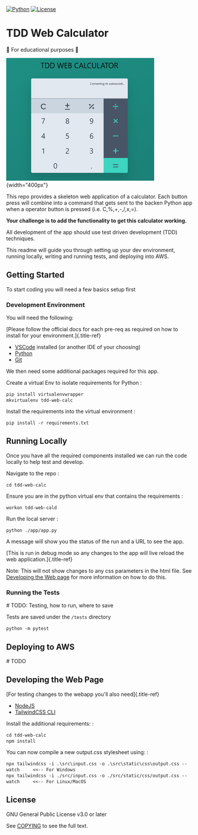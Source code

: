 [![Python](https://img.shields.io/badge/Made%20with-Python-1f425f.svg)](https://www.python.org/)
[![License](https://img.shields.io/badge/license-GPL%20v3.0-brightgreen.svg)](COPYING)

TDD Web Calculator
==================

🏫 For educational purposes 🏫

![Picture of the TDD Web Calculator skeleton](images/tdd-web-calc-skeleton.png){width="400px"}

This repo provides a skeleton web application of a calculator. Each
button press will combine into a command that gets sent to the backen
Python app when a operator button is pressed (i.e. C,%,+,-,/,x,=).

**Your challenge is to add the functionality to get this calculator
working.**

All development of the app should use test driven development (TDD)
techniques.

This readme will guide you through setting up your dev environment,
running locally, writing and running tests, and deploying into AWS.

Getting Started
---------------

To start coding you will need a few basics setup first

### Development Environment

You will need the following:

[Please follow the official docs for each pre-req as required on how to
install for your environment.]{.title-ref}

-   [VSCode](https://code.visualstudio.com/) installed (or another IDE
    of your choosing)
-   [Python](https://www.python.org/downloads)
-   [Git](https://git-scm.com/download)

We then need some additional packages required for this app.

Create a virtual Env to isolate requirements for Python :

    pip install virtualenvwrapper
    mkvirtualenv tdd-web-calc

Install the requirements into the virtual environment :

    pip install -r requirements.txt

Running Locally
---------------

Once you have all the required components installed we can run the code
locally to help test and develop.

Navigate to the repo :

    cd tdd-web-calc

Ensure you are in the python virtual env that contains the requirements
:

    workon tdd-web-cald

Run the local server :

    python ./app/app.py

A message will show you the status of the run and a URL to see the app.

[This is run in debug mode so any changes to the app will live reload
the web application.]{.title-ref}

Note: This will not show changes to any css parameters in the html file.
See [Developing the Web page](#developing-the-web-page) for more
information on how to do this.

### Running the Tests

\# TODO: Testing, how to run, where to save

Tests are saved under the `/tests` directory

    python -m pytest

Deploying to AWS
----------------

\# TODO

Developing the Web Page
-----------------------

[For testing changes to the webapp you\'ll also need]{.title-ref}

-   [NodeJS](https://nodejs.org/en/download/)
-   [TailwindCSS CLI](https://tailwindcss.com/docs/installation)

Install the additional requirements: :

    cd tdd-web-calc
    npm install

You can now compile a new output.css stylesheet using: :

    npx tailwindcss -i .\src\input.css -o .\src\static\css\output.css --watch     <<-- For Windows
    npx tailwindcss -i ./src/input.css -o ./src/static/css/output.css --watch     <<-- For Linux/MacOS

License
-------

GNU General Public License v3.0 or later

See [COPYING](COPYING) to see the full text.
